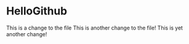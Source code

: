 # HelloGithub
This is a change to the file
This is another change to the file!
This is yet another change!
